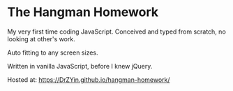 # The Hangman Homework

My very first time coding JavaScript. Conceived and typed from scratch, no looking at other's work.

Auto fitting to any screen sizes.

Written in vanilla JavaScript, before I knew jQuery.

Hosted at: https://DrZYin.github.io/hangman-homework/
